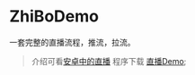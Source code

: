 # ZhiBoDemo
一套完整的直播流程，推流，拉流。

> 介绍可看[安卓中的直播](http://www.jianshu.com/p/56a8a9e6e88c)
> 程序下载 [直播Demo](https://github.com/xuanu/ZhiBoDemo/raw/master/Apk/app-debug.apk);